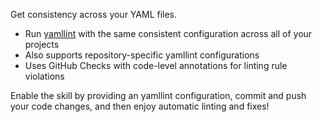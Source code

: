 Get consistency across your YAML files.

-   Run [yamllint](https://yamllint.readthedocs.io) with the same consistent
    configuration across all of your projects
-   Also supports repository-specific yamllint configurations
-   Uses GitHub Checks with code-level annotations for linting rule violations

Enable the skill by providing an yamllint configuration, commit and push your
code changes, and then enjoy automatic linting and fixes!
